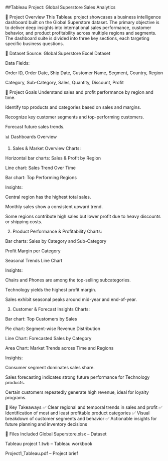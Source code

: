 ##Tableau Project: Global Superstore Sales Analytics

🧾 Project Overview
This Tableau project showcases a business intelligence dashboard built on the Global Superstore dataset. The primary objective is to deliver deep insights into international sales performance, customer behavior, and product profitability across multiple regions and segments. The dashboard suite is divided into three key sections, each targeting specific business questions.

📂 Dataset
Source: Global Superstore Excel Dataset

Data Fields:

Order ID, Order Date, Ship Date, Customer Name, Segment, Country, Region

Category, Sub-Category, Sales, Quantity, Discount, Profit

🎯 Project Goals
Understand sales and profit performance by region and time.

Identify top products and categories based on sales and margins.

Recognize key customer segments and top-performing customers.

Forecast future sales trends.

📊 Dashboards Overview
1. Sales & Market Overview
Charts:

Horizontal bar charts: Sales & Profit by Region

Line chart: Sales Trend Over Time

Bar chart: Top Performing Regions

Insights:

Central region has the highest total sales.

Monthly sales show a consistent upward trend.

Some regions contribute high sales but lower profit due to heavy discounts or shipping costs.

2. Product Performance & Profitability
Charts:

Bar charts: Sales by Category and Sub-Category

Profit Margin per Category

Seasonal Trends Line Chart

Insights:

Chairs and Phones are among the top-selling subcategories.

Technology yields the highest profit margin.

Sales exhibit seasonal peaks around mid-year and end-of-year.

3. Customer & Forecast Insights
Charts:

Bar chart: Top Customers by Sales

Pie chart: Segment-wise Revenue Distribution

Line Chart: Forecasted Sales by Category

Area Chart: Market Trends across Time and Regions

Insights:

Consumer segment dominates sales share.

Sales forecasting indicates strong future performance for Technology products.

Certain customers repeatedly generate high revenue, ideal for loyalty programs.

📌 Key Takeaways
✅ Clear regional and temporal trends in sales and profit
✅ Identification of most and least profitable product categories
✅ Visual breakdown of customer segments and behavior
✅ Actionable insights for future planning and inventory decisions

📎 Files Included
Global Superstore.xlsx – Dataset

Tableau project 1.twb – Tableau workbook

Project1_Tableau.pdf – Project brief
